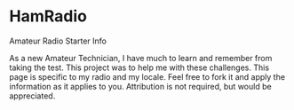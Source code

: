 # HamRadio
Amateur Radio Starter Info

As a new Amateur Technician, I have much to learn and remember from taking the test. This project was to help me with these challenges. 
This page is specific to my radio and my locale. Feel free to fork it and apply the information as it applies to you.
Attribution is not required, but would be appreciated.
